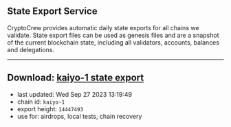 ## State Export Service
CryptoCrew provides automatic daily state exports for all chains we validate. State export files can be used as genesis files and are a snapshot of the current blockchain state, including all validators, accounts, balances and delegations.

---
**Download: [kaiyo-1 state export](https://dl.ccvalidators.com/SERVICE/kujira/kaiyo-1_export_14447493.json)**
---

- last updated: Wed Sep 27 2023 13:19:49
- chain id: `kaiyo-1`
- export height: `14447493`
- use for: airdrops, local tests, chain recovery
